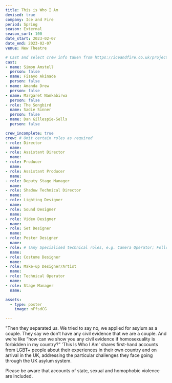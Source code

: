 ```yaml
---
title: This is Who I Am
devised: true
company: Ice and Fire
period: Spring
season: External
season_sort: 100
date_start: 2023-02-07
date_end: 2023-02-07
venue: New Theatre

# Cast and select crew info taken from https://iceandfire.co.uk/project/this-is-who-i-am/
cast: 
- name: Simon Amstell
  person: false
- name: Fisayo Akinade
  person: false
- name: Amanda Drew
  person: false
- name: Margaret Nankabirwa
  person: false
- role: The Songbird
  name: Sadie Sinner
  person: false
- name: Dan Gillespie-Sells
  person: false

crew_incomplete: true
crew: # Omit certain roles as required
- role: Director
  name:
- role: Assistant Director 
  name:
- role: Producer
  name:
- role: Assistant Producer
  name:
- role: Deputy Stage Manager 
  name:
- role: Shadow Technical Director
  name:
- role: Lighting Designer 
  name:
- role: Sound Designer 
  name:
- role: Video Designer 
  name:
- role: Set Designer 
  name:
- role: Poster Designer 
  name:
- role: # (Any Specialised technical roles, e.g. Camera Operator; Followspot Operator etc.) 
  name:
- role: Costume Designer 
  name:
- role: Make-up Designer/Artist
  name:
- role: Technical Operator 
  name:
- role: Stage Manager 
  name:

assets:
  - type: poster
    image: nFfsdCG

---
```


"Then they separated us. We tried to say no, we applied for asylum as a couple. They say we don’t have any civil evidence that we are a couple. And we’re like “how can we show you any civil evidence if homosexuality is forbidden in my country?” 'This Is Who I Am' shares first-hand accounts from LGBT+ people about their experiences in their own country and on arrival in the UK, addressing the particular challenges they face going through the UK asylum system. 

Please be aware that accounts of state, sexual and homophobic violence are included.
